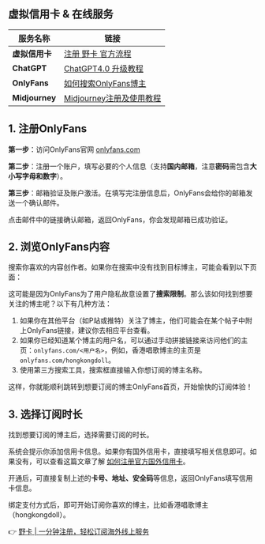 ## 虚拟信用卡 & 在线服务

| 服务名称         | 链接  |
|------------------|-------|
| **虚拟信用卡**   | [注册 野卡 官方流程](https://bit.ly/bewildcard)  |
| **ChatGPT**      | [ChatGPT4.0 升级教程](https://bit.ly/bewildcard)  |
| **OnlyFans**     | [如何搜索OnlyFans博主](https://bit.ly/bewildcard)  |
| **Midjourney**   | [Midjourney注册及使用教程](https://bit.ly/bewildcard)  |

## 1. 注册OnlyFans

**第一步**：访问OnlyFans官网 [onlyfans.com](https://www.onlyfans.com)

**第二步**：注册一个账户，填写必要的个人信息（支持**国内邮箱**，注意**密码**需包含**大小写字母和数字**）。

**第三步**：邮箱验证及账户激活。在填写完注册信息后，OnlyFans会给你的邮箱发送一个确认邮件。

点击邮件中的链接确认邮箱，返回OnlyFans，你会发现邮箱已成功验证。

## 2. 浏览OnlyFans内容

搜索你喜欢的内容创作者。如果你在搜索中没有找到目标博主，可能会看到以下页面：

这可能是因为OnlyFans为了用户隐私故意设置了**搜索限制**。那么该如何找到想要关注的博主呢？以下有几种方法：

1. 如果你在其他平台（如P站或推特）关注了博主，他们可能会在某个帖子中附上OnlyFans链接，建议你去相应平台查看。
2. 如果你已经知道某个博主的用户名，可以通过手动拼接链接来访问他们的主页：`onlyfans.com/<用户名>`，例如，香港唱歌博主的主页是`onlyfans.com/hongkongdoll`。
3. 使用第三方搜索工具，搜索框直接输入你想订阅的博主名称。

这样，你就能顺利跳转到想要订阅的博主OnlyFans首页，开始愉快的订阅体验！

## 3. 选择订阅时长

找到想要订阅的博主后，选择需要订阅的时长。

系统会提示你添加信用卡信息。如果你有国外信用卡，直接填写相关信息即可。如果没有，可以查看这篇文章了解 [如何注册官方国外信用卡](https://bit.ly/bewildcard)。

开通后，可直接复制上述的**卡号、地址、安全码**等信息，返回OnlyFans填写信用卡信息。

绑定支付方式后，即可开始订阅你喜欢的博主，比如香港唱歌博主（hongkongdoll）。

👉 [野卡 | 一分钟注册，轻松订阅海外线上服务](https://bit.ly/bewildcard)